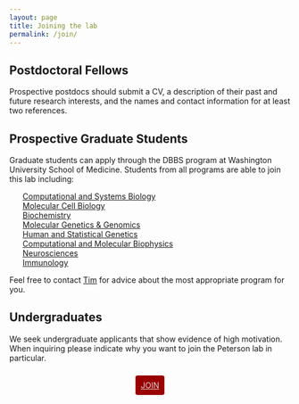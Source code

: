 ```yaml
---
layout: page
title: Joining the lab
permalink: /join/
---
```



## Postdoctoral Fellows

Prospective postdocs should submit a CV, a description of their past and future research interests, and the names and contact information for at least two references.

## Prospective Graduate Students

Graduate students can apply through the DBBS program at Washington University School of Medicine. Students from all programs are able to join this lab including:

<ul style="list-style:none;">
<li><a href="http://dbbs.wustl.edu/divprograms/biochemistry/Pages/Biochemistry.aspx">Computational and Systems Biology</a></li>

<li><a href="http://dbbs.wustl.edu/divprograms/cellbio/Pages/default.aspx">Molecular Cell Biology</a></li>

<li><a href="http://dbbs.wustl.edu/divprograms/biochemistry/Pages/Biochemistry.aspx">Biochemistry</a></li>
<li><a href="http://dbbs.wustl.edu/divprograms/genetics/Pages/default.aspx">Molecular Genetics & Genomics</a></li>
<li><a href="http://dbbs.wustl.edu/divprograms/hsg/Pages/default.aspx">Human and Statistical Genetics</a></li>

<li><a href="http://dbbs.wustl.edu/divprograms/biophysics/Pages/ComputationalAndMolecularBiophysics.aspx">Computational and Molecular Biophysics</a></li>
<li><a href="http://dbbs.wustl.edu/divprograms/neuro/Pages/default.aspx">Neurosciences</a></li>
<li><a href="http://dbbs.wustl.edu/divprograms/immunology/Pages/default.aspx">Immunology</a></li>
</ul>
Feel free to contact <a href="mailto:timrpeterson@wustl.edu">Tim</a> for advice about the most appropriate program for you.

## Undergraduates

We seek undergraduate applicants that show evidence of high motivation. When inquiring please indicate why you want to join the Peterson lab in particular.


<div style="text-align:center;margin-top:2rem;"><a class="page-link" href="mailto:timrpeterson@wustl.edu?subject=Interested%20in%20Peterson%20Lab%20@%20WashU&body=Hey%20Tim,%20Please%20see%20my%20resume%20attached!%20I’m%20interested%20in%20working%20in%20your%20lab.%20Let%20me%20know%20if%20you%20need%20anything%20else%20from%20me.%20Thank%20you." style="border-radius:4px;background:#990000;padding:9px;color: #D9D9D6;">JOIN</a></div>

